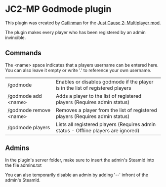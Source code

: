 
JC2-MP Godmode plugin 
===================

This plugin was created by [Catlinman](https://twitter.com/Catlinman_) for the [Just Cause 2: Multiplayer mod](http://jc-mp.com).

The plugin makes every player who has been registered by an admin invincible.

Commands
--------
The &lt;name&gt; space indicates that a players username can be entered here. You can also leave it empty or write '.' to reference your own username.

<table>
  <tr>
    <td>/godmode
    <td>Enables or disables godmode if the player is in the list of registered players</td>
  </tr>
  <tr>
    <td>/godmode add &lt;name&gt;</td>
    <td>Adds a player to the list of registered players (Requires admin status)</td>
  </tr>
  <tr>
    <td>/godmode remove &lt;name&gt;</td>
    <td>Removes a player from the list of registered players (Requires admin status)</td>
  </tr>
<tr>
	<td>/godmode players
	<td>Lists all registered players (Requires admin status - Offline players are ignored)
</tr>
</table>

Admins
--------

In the plugin's server folder, make sure to insert the admin's SteamId into the file admins.txt

You can also temporarily disable an admin by adding '--' infront of the admin's SteamId.

